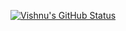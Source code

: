[![Vishnu's GitHub Status](https://github-readme-stats.vercel.app/api?username=VisShon&theme=github_dark)](https://github.com/anuraghazra/github-readme-stats)
